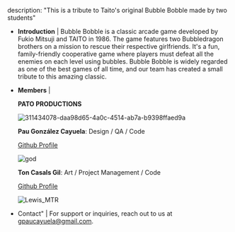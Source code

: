 description: "This is a tribute to Taito's original Bubble Bobble made by two students"


  - **Introduction**
    |
    Bubble Bobble is a classic arcade game developed by Fukio Mitsuji and TAITO in 1986. The game features two Bubbledragon brothers on a mission to rescue their respective girlfriends. It's a fun, family-friendly cooperative game where players must defeat all the enemies on each level using bubbles. Bubble Bobble is widely regarded as one of the best games of all time, and our team has created a small tribute to this amazing classic.

  - **Members**
    |

    **PATO PRODUCTIONS**
    
    ![311434078-daa98d65-4a0c-4514-ab7a-b9398ffaed9a](https://github.com/paolo2kk/BubbleBobble-PatoProductions/assets/121867499/412ca921-b64c-43e1-b6cc-ce629418875d)

    **Pau González Cayuela**:                   Design / QA / Code
    
    [Github Profile](https://github.com/paolo2kk)
    
    ![god](https://github.com/paolo2kk/BubbleBobble-PatoProductions/assets/121867499/caad0bfd-7d34-445d-887c-97cf6baa61f1)


    **Ton Casals Gil**:                             Art / Project Management / Code
    
    [Github Profile](https://github.com/Tontito05)

    ![Lewis_MTR](https://github.com/paolo2kk/BubbleBobble-PatoProductions/assets/121867499/cb124cb9-65f4-4feb-a144-52344fd75ed4)

    
  - Contact"
    |
      For support or inquiries, reach out to us at [gpaucayuela@gmail.com](mailto:gpaucayuela@gmail.com).
